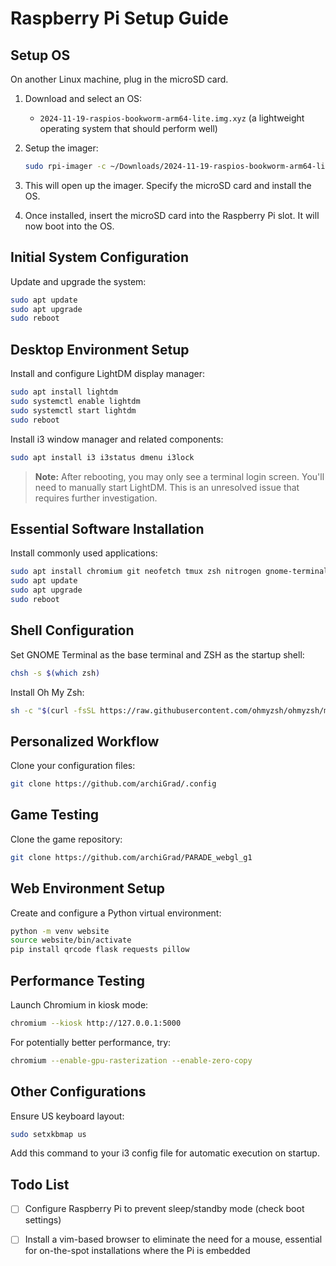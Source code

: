 # Raspberry Pi Setup Guide

## Setup OS

On another Linux machine, plug in the microSD card.

1. Download and select an OS:
   - `2024-11-19-raspios-bookworm-arm64-lite.img.xyz` (a lightweight operating system that should perform well)

2. Setup the imager:
   ```bash
   sudo rpi-imager -c ~/Downloads/2024-11-19-raspios-bookworm-arm64-lite.img.xyz
   ```

3. This will open up the imager. Specify the microSD card and install the OS.

4. Once installed, insert the microSD card into the Raspberry Pi slot. It will now boot into the OS.

## Initial System Configuration

Update and upgrade the system:
```bash
sudo apt update
sudo apt upgrade
sudo reboot
```

## Desktop Environment Setup

Install and configure LightDM display manager:
```bash
sudo apt install lightdm
sudo systemctl enable lightdm
sudo systemctl start lightdm
sudo reboot
```

Install i3 window manager and related components:
```bash
sudo apt install i3 i3status dmenu i3lock
```

> **Note:** After rebooting, you may only see a terminal login screen. You'll need to manually start LightDM. This is an unresolved issue that requires further investigation.

## Essential Software Installation

Install commonly used applications:
```bash
sudo apt install chromium git neofetch tmux zsh nitrogen gnome-terminal vim pcmanfm
sudo apt update
sudo apt upgrade
sudo reboot
```

## Shell Configuration

Set GNOME Terminal as the base terminal and ZSH as the startup shell:
```bash
chsh -s $(which zsh)
```

Install Oh My Zsh:
```bash
sh -c "$(curl -fsSL https://raw.githubusercontent.com/ohmyzsh/ohmyzsh/master/tools/install.sh)"
```

## Personalized Workflow

Clone your configuration files:
```bash
git clone https://github.com/archiGrad/.config
```

## Game Testing

Clone the game repository:
```bash
git clone https://github.com/archiGrad/PARADE_webgl_g1
```

## Web Environment Setup

Create and configure a Python virtual environment:
```bash
python -m venv website
source website/bin/activate
pip install qrcode flask requests pillow
```

## Performance Testing

Launch Chromium in kiosk mode:
```bash
chromium --kiosk http://127.0.0.1:5000
```

For potentially better performance, try:
```bash
chromium --enable-gpu-rasterization --enable-zero-copy
```

## Other Configurations

Ensure US keyboard layout:
```bash
sudo setxkbmap us
```

Add this command to your i3 config file for automatic execution on startup.

## Todo List

- [ ] Configure Raspberry Pi to prevent sleep/standby mode (check boot settings)
- [ ] Install a vim-based browser to eliminate the need for a mouse, essential for on-the-spot installations where the Pi is embedded

